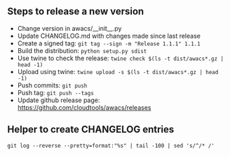## Steps to release a new version

- Change version in  awacs/\_\_init\_\_.py
- Update CHANGELOG.md with changes made since last release
- Create a signed tag: ```git tag --sign -m "Release 1.1.1" 1.1.1```
- Build the distribution: ```python setup.py sdist```
- Use twine to check the release: ```twine check $(ls -t dist/awacs*.gz | head -1)```
- Upload using twine: ```twine upload -s $(ls -t dist/awacs*.gz | head -1)```
- Push commits: ```git push```
- Push tag: ```git push --tags```
- Update github release page: https://github.com/cloudtools/awacs/releases


Helper to create CHANGELOG entries
----------------------------------

``git log --reverse --pretty=format:"%s" | tail -100 | sed 's/^/* /'``
